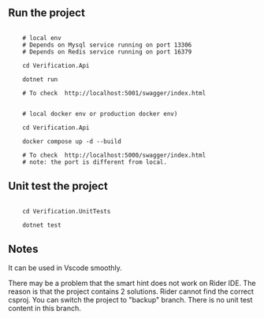 ## Run the project

```shell

    # local env
    # Depends on Mysql service running on port 13306
    # Depends on Redis service running on port 16379

    cd Verification.Api

    dotnet run

    # To check  http://localhost:5001/swagger/index.html


    # local docker env or production docker env)

    cd Verification.Api

    docker compose up -d --build

    # To check  http://localhost:5000/swagger/index.html
    # note: the port is different from local.

```

## Unit test the project

```shell

    cd Verification.UnitTests

    dotnet test

```

## Notes

It can be used in Vscode smoothly.

There may be a problem that the smart hint does not work on Rider IDE. The reason is that the project contains 2 solutions. Rider cannot find the correct csproj. You can switch the project to "backup" branch. There is no unit test content in this branch.
